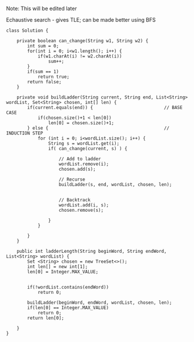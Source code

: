 Note: This will be edited later

Echaustive search - gives TLE; can be made better using BFS

    class Solution {

        private boolean can_change(String w1, String w2) {
            int sum = 0;
            for(int i = 0; i<w1.length(); i++) {
                if(w1.charAt(i) != w2.charAt(i))
                    sum++;
            }
            if(sum == 1)
                return true;
            return false;
        }

        private void buildLadder(String current, String end, List<String> wordList, Set<String> chosen, int[] len) {
            if(current.equals(end)) {                           // BASE CASE
                if(chosen.size()+1 < len[0])
                    len[0] = chosen.size()+1;
            } else {                                            // INDUCTION STEP
                for (int i = 0; i<wordList.size(); i++) {  
                    String s = wordList.get(i);
                    if( can_change(current, s) ) {

                        // Add to ladder
                        wordList.remove(i);
                        chosen.add(s);

                        // Recurse
                        buildLadder(s, end, wordList, chosen, len);


                        // Backtrack
                        wordList.add(i, s);
                        chosen.remove(s);

                    }
                }

            } 
        }

        public int ladderLength(String beginWord, String endWord, List<String> wordList) {
            Set <String> chosen = new TreeSet<>();
            int len[] = new int[1];
            len[0] = Integer.MAX_VALUE;


            if(!wordList.contains(endWord))
                return 0;

            buildLadder(beginWord, endWord, wordList, chosen, len);
            if(len[0] == Integer.MAX_VALUE)
                return 0;
            return len[0];

        }
    }
